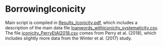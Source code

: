 # BorrowingIconicity


Main script is compiled in [Results_Iconicity.pdf](Results_Iconicity.pdf), which includes a description of the main data file [loanwords_withiconicity_systematicity.csv](loanwords_withiconicity_systematicity.csv).  The file [iconicity_PerryEtAl2018.csv](iconicity_PerryEtAl2018.csv) comes from Perry et al. (2018), which includes slightly more data from the Winter et al. (2017) study.
